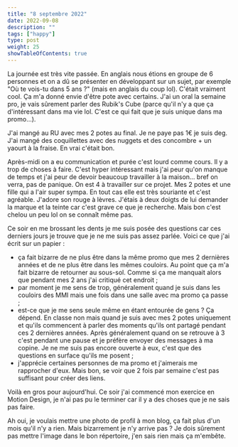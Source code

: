```yaml
---
title: "8 septembre 2022"
date: 2022-09-08
description: ""
tags: ["happy"]
type: post
weight: 25
showTableOfContents: true
---
```


La journée est très vite passée. En anglais nous étions en groupe de 6 personnes et on a dû se présenter en développant sur un sujet, par exemple "Où te vois-tu dans 5 ans ?" (mais en anglais du coup lol). C'était vraiment cool. Ça m'a donné envie d'être pote avec certains. J'ai un oral la semaine pro, je vais sûrement parler des Rubik's Cube (parce qu'il n'y a que ça d'intéressant dans ma vie lol. C'est ce qui fait que je suis unique dans ma promo...).

J'ai mangé au RU avec mes 2 potes au final. Je ne paye pas 1€ je suis deg. J'ai mangé des coquillettes avec des nuggets et des concombre + un yaourt à la fraise. En vrai c'était bon.

Après-midi on a eu communication et purée c'est lourd comme cours. Il y a trop de choses à faire. C'est hyper intéressant mais j'ai peur qu'on manque de temps et j'ai peur de devoir beaucoup travailler à la maison... bref on verra, pas de panique. On est 4 à travailler sur ce projet. Mes 2 potes et une fille qui a l'air super sympa. En tout cas elle est très souriante et c'est agréable. J'adore son rouge à lèvres. J'étais à deux doigts de lui demander la marque et la teinte car c'est grave ce que je recherche. Mais bon c'est chelou un peu lol on se connaît même pas.

Ce soir en me brossant les dents je me suis posée des questions car ces derniers jours je trouve que je ne me suis pas assez parlée. Voici ce que j'ai écrit sur un papier :

- ça fait bizarre de ne plus être dans la même promo que mes 2 dernières années et de ne plus être dans les mêmes couloirs. Au point que ça m'a fait bizarre de retourner au sous-sol. Comme si ça me manquait alors que pendant mes 2 ans j'ai critiqué cet endroit ;
- par moment je me sens de trop, généralement quand je suis dans les couloirs des MMI mais une fois dans une salle avec ma promo ça passe ;
- est-ce que je me sens seule même en étant entourée de gens ? Ça dépend. En classe non mais quand je suis avec mes 2 potes uniquement et qu'ils commencent à parler des moments qu'ils ont partagé pendant ces 2 dernières années. Après généralement quand on se retrouve à 3 c'est pendant une pause et je préfère envoyer des messages à ma copine. Je ne me suis pas encore ouverte à eux, c'est que des questions en surface qu'ils me posent ;
- j'apprécie certaines personnes de ma promo et j'aimerais me rapprocher d'eux. Mais bon, se voir que 2 fois par semaine c'est pas suffisant pour créer des liens.

Voilà en gros pour aujourd'hui. Ce soir j'ai commencé mon exercice en Motion Design, je n'ai pas pu le terminer car il y a des choses que je ne sais pas faire.

Ah oui, je voulais mettre une photo de profil à mon blog, ça fait plus d'un mois qu'il n'y a rien. Mais bizarrement je n'y arrive pas ? Je dois sûrement pas mettre l'image dans le bon répertoire, j'en sais rien mais ça m'embête.